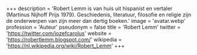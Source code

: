 +++
description = 'Robert Lemm is van huis uit hispanist en vertaler (Martinus Nijhoff Prijs 1979). Geschiedenis, literatuur, filosofie en religie zijn de onderwerpen van zijn meer dan dertig boeken.'
image = 'avatar.webp'
profession = 'Auteur'
pseudonym = false
title = 'Robert Lemm'
twitter = 'https://twitter.com/jozefcarolus'
website = 'https://robertlemm.blogspot.com/'
wikipedia = 'https://nl.wikipedia.org/wiki/Robert_Lemm'
+++
